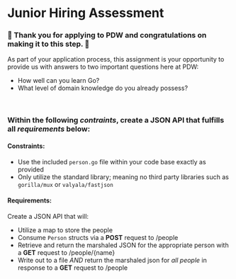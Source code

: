 # Junior Hiring Assessment

### 🎉 Thank you for applying to PDW and congratulations on making it to this step. 🎉

As part of your application process, this assignment is your opportunity to provide us with answers to two important questions here at PDW:

- How well can you learn Go?
- What level of domain knowledge do you already possess?

</br>

### Within the following _contraints_, create a JSON API that fulfills all _requirements_ below:

#### Constraints:

- Use the included `person.go` file within your code base exactly as provided
- Only utilize the standard library; meaning no third party libraries such as `gorilla/mux` or `valyala/fastjson`

#### Requirements:

Create a JSON API that will:

- Utilize a map to store the people
- Consume `Person` structs via a **POST** request to /people
- Retrieve and return the marshaled JSON for the appropriate person with a **GET** request to /people/{name}
- Write out to a file _AND_ return the marshaled json for _all people_ in response to a **GET** request to /people
